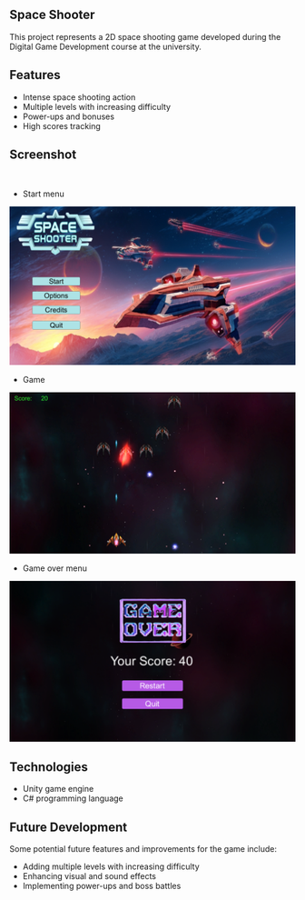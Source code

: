 ## Space Shooter
This project represents a 2D space shooting game developed during the Digital Game Development course at the university.

## Features
- Intense space shooting action
- Multiple levels with increasing difficulty
- Power-ups and bonuses
- High scores tracking

## Screenshot 

<br>

- Start menu
  
![Image Alt text](/img0.png)

- Game
  
![Image Alt text](/img.png)

- Game over menu
  
![Image Alt text](/img2.png)


## Technologies
- Unity game engine
- C# programming language

## Future Development
Some potential future features and improvements for the game include:
- Adding multiple levels with increasing difficulty
- Enhancing visual and sound effects
- Implementing power-ups and boss battles
